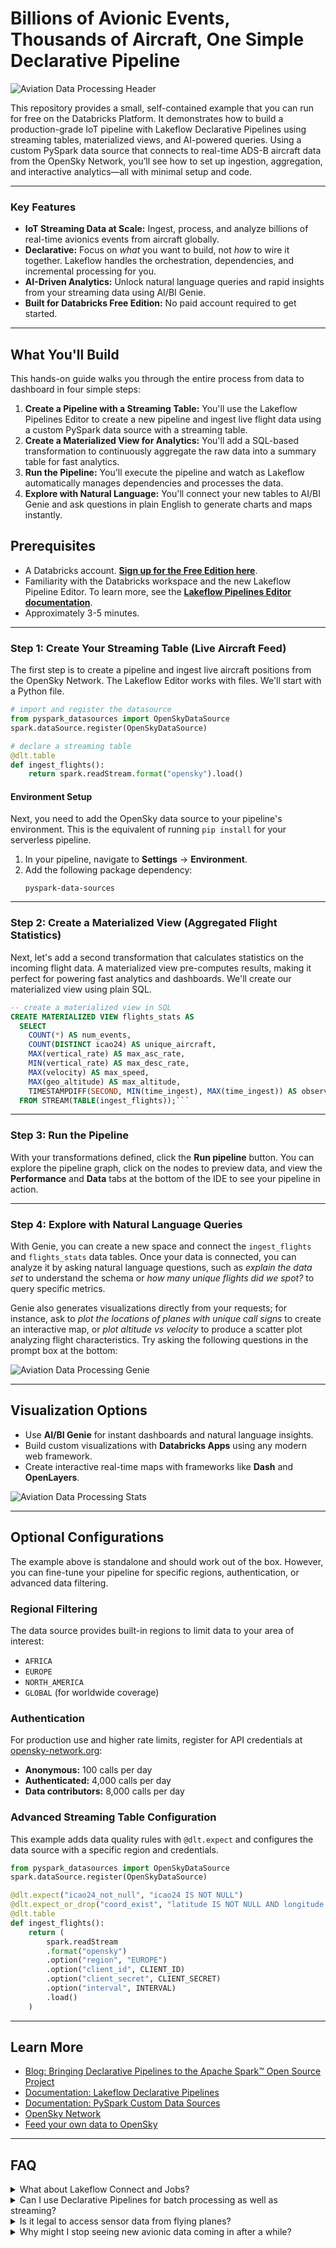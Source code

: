 
# Billions of Avionic Events, Thousands of Aircraft, One Simple Declarative Pipeline

![Aviation Data Processing Header](misc/header.gif)

This repository provides a small, self-contained example that you can run for free on the Databricks Platform. It demonstrates how to build a production-grade IoT pipeline with Lakeflow Declarative Pipelines using streaming tables, materialized views, and AI-powered queries. Using a custom PySpark data source that connects to real-time ADS-B aircraft data from the OpenSky Network, you’ll see how to set up ingestion, aggregation, and interactive analytics—all with minimal setup and code.

---

### Key Features

-   **IoT Streaming Data at Scale:** Ingest, process, and analyze billions of real-time avionics events from aircraft globally.
-   **Declarative:** Focus on *what* you want to build, not *how* to wire it together. Lakeflow handles the orchestration, dependencies, and incremental processing for you.
-   **AI-Driven Analytics:** Unlock natural language queries and rapid insights from your streaming data using AI/BI Genie.
-   **Built for Databricks Free Edition:** No paid account required to get started.

---

## What You'll Build

This hands-on guide walks you through the entire process from data to dashboard in four simple steps:

1.  **Create a Pipeline with a Streaming Table:** You'll use the Lakeflow Pipelines Editor to create a new pipeline and ingest live flight data using a custom PySpark data source with a streaming table.
2.  **Create a Materialized View for Analytics:** You'll add a SQL-based transformation to continuously aggregate the raw data into a summary table for fast analytics.
3.  **Run the Pipeline:** You'll execute the pipeline and watch as Lakeflow automatically manages dependencies and processes the data.
4.  **Explore with Natural Language:** You'll connect your new tables to AI/BI Genie and ask questions in plain English to generate charts and maps instantly.

## Prerequisites

-   A Databricks account. [**Sign up for the Free Edition here**](https://login.databricks.com/signup?provider=DB_FREE_TIER&dbx_source=lf_fm1).
-   Familiarity with the Databricks workspace and the new Lakeflow Pipeline Editor. To learn more, see the [**Lakeflow Pipelines Editor documentation**](https://docs.databricks.com/aws/en/dlt/dlt-multi-file-editor). 
-   Approximately 3-5 minutes.


---

### Step 1: Create Your Streaming Table (Live Aircraft Feed)

The first step is to create a pipeline and ingest live aircraft positions from the OpenSky Network. The Lakeflow Editor works with files. We'll start with a Python file.

```python
# import and register the datasource
from pyspark_datasources import OpenSkyDataSource
spark.dataSource.register(OpenSkyDataSource)

# declare a streaming table
@dlt.table
def ingest_flights():
    return spark.readStream.format("opensky").load()
```


#### Environment Setup

Next, you need to add the OpenSky data source to your pipeline's environment. This is the equivalent of running `pip install` for your serverless pipeline.

1.  In your pipeline, navigate to **Settings** → **Environment**.
2.  Add the following package dependency:
    ```
    pyspark-data-sources
    ```

---

### Step 2: Create a Materialized View (Aggregated Flight Statistics)

Next, let's add a second transformation that calculates statistics on the incoming flight data. A materialized view pre-computes results, making it perfect for powering fast analytics and dashboards. We'll create our materialized view using plain SQL.

```sql
-- create a materialized view in SQL
CREATE MATERIALIZED VIEW flights_stats AS
  SELECT
    COUNT(*) AS num_events,
    COUNT(DISTINCT icao24) AS unique_aircraft,
    MAX(vertical_rate) AS max_asc_rate,
    MIN(vertical_rate) AS max_desc_rate,
    MAX(velocity) AS max_speed,
    MAX(geo_altitude) AS max_altitude,
    TIMESTAMPDIFF(SECOND, MIN(time_ingest), MAX(time_ingest)) AS observation_duration
  FROM STREAM(TABLE(ingest_flights));```
```
---

### Step 3: Run the Pipeline

With your transformations defined, click the **Run pipeline** button. You can explore the pipeline graph, click on the nodes to preview data, and view the **Performance** and **Data** tabs at the bottom of the IDE to see your pipeline in action.

---

### Step 4: Explore with Natural Language Queries

With Genie, you can create a new space and connect the `ingest_flights` and `flights_stats` data tables. Once your data is connected, you can analyze it by asking natural language questions, such as _explain the data set_ to understand the schema or _how many unique flights did we spot?_ to query specific metrics.

Genie also generates visualizations directly from your requests; for instance, ask to _plot the locations of planes with unique call signs_ to create an interactive map, or _plot altitude vs velocity_ to produce a scatter plot analyzing flight characteristics. Try asking the following questions in the prompt box at the bottom:



![Aviation Data Processing Genie](misc/genie.png)

---

## Visualization Options

-   Use **AI/BI Genie** for instant dashboards and natural language insights.
-   Build custom visualizations with **Databricks Apps** using any modern web framework.
-   Create interactive real-time maps with frameworks like **Dash** and **OpenLayers**.

![Aviation Data Processing Stats](misc/stats.png)

---

## Optional Configurations

The example above is standalone and should work out of the box. However, you can fine-tune your pipeline for specific regions, authentication, or advanced data filtering.

### Regional Filtering

The data source provides built-in regions to limit data to your area of interest:

-   `AFRICA`
-   `EUROPE`
-   `NORTH_AMERICA`
-   `GLOBAL` (for worldwide coverage)

### Authentication

For production use and higher rate limits, register for API credentials at [opensky-network.org](https://opensky-network.org/):

-   **Anonymous:** 100 calls per day
-   **Authenticated:** 4,000 calls per day
-   **Data contributors:** 8,000 calls per day

### Advanced Streaming Table Configuration

This example adds data quality rules with `@dlt.expect` and configures the data source with a specific region and credentials.

```python
from pyspark_datasources import OpenSkyDataSource
spark.dataSource.register(OpenSkyDataSource)

@dlt.expect("icao24_not_null", "icao24 IS NOT NULL")
@dlt.expect_or_drop("coord_exist", "latitude IS NOT NULL AND longitude IS NOT NULL")
@dlt.table
def ingest_flights():
    return (
        spark.readStream
        .format("opensky")
        .option("region", "EUROPE")
        .option("client_id", CLIENT_ID)
        .option("client_secret", CLIENT_SECRET)
        .option("interval", INTERVAL)
        .load()
    )
```

---

## Learn More

-   [Blog: Bringing Declarative Pipelines to the Apache Spark™ Open Source Project](https://www.databricks.com/blog/bringing-declarative-pipelines-apache-spark-open-source-project)
-   [Documentation: Lakeflow Declarative Pipelines](https://docs.databricks.com/aws/en/dlt)
-   [Documentation: PySpark Custom Data Sources](https://docs.databricks.com/aws/en/pyspark/datasources)
-   [OpenSky Network](https://opensky-network.org/)
-   [Feed your own data to OpenSky](https://opensky-network.org/community/projects/3-ads-b-receiver-network)

---

## FAQ

<details>
<summary>What about Lakeflow Connect and Jobs?</summary>

**Answer:**
This project focuses on Lakeflow Declarative Pipelines for data ingestion and transformation. In this example, the custom connector is provided for you. Lakeflow Connect can orchestrate large-scale ingestion from databases, SaaS apps, and message queues--no custom code required. Lakeflow Jobs helps you schedule, orchestrate, and manage complex workflows that combine pipelines, ML models, and business processes across your data platform. For example, you could use Jobs to integrate these pipelines into a broader logistics workflow.
</details>

<details>
<summary>Can I use Declarative Pipelines for batch processing as well as streaming?</summary>

**Answer:**
Yes! The same code works for both batch and streaming data. You can choose to run the pipeline continuously or schedule it at specific times (for example, every Friday at 3:30 PM). Streaming tables always ingest data incrementally, so batch data is only read once when it's new.
</details>

<details>
<summary>Is it legal to access sensor data from flying planes?</summary>

**Answer:**
Yes, it’s legal to use the OpenSky Network API. They provide public access to crowd-sourced aircraft data for private and academic use via their official REST API. Be sure to review their [terms of use](https://opensky-network.org/about/terms-of-use) for any specific limitations or attribution requirements.
</details>

<details>
<summary>Why might I stop seeing new avionic data coming in after a while?</summary>

**Answer:**
OpenSky Network enforces a fair use policy to keep its free service sustainable. Anonymous users face stricter rate limits, which can cause data gaps during peak usage. Creating a [free account](https://opensky-network.org/community/registration) increases your request allowance. For even higher limits, contribute your own ADS-B receiver data--contributors get priority access and help expand global coverage.
</details>

